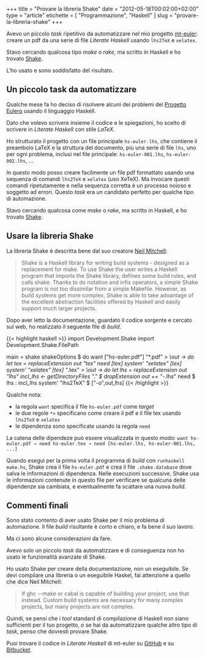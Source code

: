 +++
title      = "Provare la libreria Shake"
date       = "2012-05-18T00:02:00+02:00"
type       = "article"
etichette  = [ "Programmazione", "Haskell" ]
slug       = "provare-la-libreria-shake"
+++

Avevo un piccolo _task_ ripetitivo da automatizzare nel mio
progetto [mt-euler](https://github.com/maurotrb/mt-euler):
creare un pdf da una serie di file _Literate Haskell_ usando
`lhs2TeX` e `xelatex`.

Stavo cercando qualcosa tipo _make_ o _rake_, ma scritto in Haskell
e ho trovato [Shake](http://hackage.haskell.org/package/shake).

L'ho usato e sono soddisfatto del risultato.

<!--more-->
## Un piccolo task da automatizzare
Qualche mese fa ho deciso di risolvere alcuni dei problemi del [Progetto Eulero](http://projecteuler.net)
usando il linguaggio Haskell.

Dato che volevo scrivere insieme il codice e le spiegazioni, ho scelto di scrivere in
_Literate Haskell_ con stile _LaTeX_.

Ho strutturato il progetto con un file principale `hs-euler.lhs`, che contiene il preambolo LaTeX
e la struttura del documento, più una serie di file `lhs`, uno per ogni problema, inclusi nel file principale:
`hs-euler-001.lhs`, `hs-euler-002.lhs`, ...

In questo modo posso creare facilmente un file pdf formattato usando una sequenza di comandi `lhs2TeX`
e `xelatex` (uso XeTeX). Ma invocare questi comandi ripetutamente e nella sequenza corretta è
un processo noioso e soggetto ad errori. Questo _task_ era un candidato perfetto per qualche tipo di
automazione.

Stavo cercando qualcosa come _make_ o _rake_, ma scritto in Haskell, e ho trovato
[Shake](http://hackage.haskell.org/package/shake).

## Usare la libreria Shake
La libreria Shake è descritta bene dal suo creatore
[Neil Mitchell](http://neilmitchell.blogspot.it/):

> Shake is a Haskell library for writing build systems - designed as a replacement for make. To use Shake the user writes a Haskell program that imports the Shake library, defines some build rules, and calls shake. Thanks to do notation and infix operators, a simple Shake program is not too dissimilar from a simple Makefile. However, as build systems get more complex, Shake is able to take advantage of the excellent abstraction facilities offered by Haskell and easily support much larger projects.

Dopo aver letto la documentazione, guardato il codice sorgente e cercato sul web, ho realizzato il
seguente file di _build_.

{{< highlight haskell >}}
import Development.Shake
import Development.Shake.FilePath

main = shake shakeOptions $ do
         want ["hs-euler.pdf"]
         "*.pdf" *> \out -> do
           let tex = replaceExtension out "tex"
           need [tex]
           system' "xelatex" [tex]
           system' "xelatex" [tex]
         "*.tex" *> \out -> do
           let lhs = replaceExtension out "lhs"
           incl_lhs <- getDirectoryFiles "." $ dropExtension out ++ "-*.lhs"
           need $ lhs : incl_lhs
           system' "lhs2TeX" $ ["-o",out,lhs]
{{< /highlight >}}

Qualche nota:

* la regola `want` specifica il file `hs-euler.pdf` come _target_
* le due regole `*>` specificano come creare il pdf e il file tex usando `lhs2TeX` e `xelatex`
* le dipendenza sono specificate usando la regola `need`

La catena delle dipendeze può essere visualizzata in questo modo:
`want hs-euler.pdf → need hs-euler.tex → need [hs-euler.lhs, hs-euler-001.lhs, ...]`

Quando esegui per la prima volta il programma di _build_ con `runhaskell make.hs`,
Shake crea il file `hs-euler.pdf` e crea il file `.shake.database` dove salva le informazioni
di dipendenza.
Nelle esecuzioni successive, Shake usa le informazioni contenute in questo file
per verificare se qualcuna delle dipendenze sia cambiata, e eventualmente fa scattare
una nuova _build_.

## Commenti finali
Sono stato contento di aver usato Shake per il mio problema di automazione.
Il file _build_ risultante è corto e chiaro, e fa bene il suo lavoro.

Ma ci sono alcune considerazioni da fare.

Avevo solo un piccolo _task_ da automatizzare e di conseguenza non ho usato le
funzionalità avanzate di Shake.

Ho usato Shake per creare della documentazione, non un eseguibile. Se devi compilare una
libreria o un eseguibile Haskel, fai attenzione a quello che dice Neil Mitchell:

> If ghc --make or cabal is capable of building your project, use that instead. Custom build systems are necessary for many complex projects, but many projects are not complex.

Quindi, se pensi che i _tool_ standard di compilazione di Haskell non siano sufficienti
per il tuo progetto, o se hai da automatizzare qualche altro tipo di _task_,
penso che dovresti provare Shake.

Puoi trovare il codice in _Literate Haskell_ di mt-euler su
[GitHub](https://github.com/maurotrb/mt-euler) e su
[Bitbucket](https://bitbucket.org/maurotrb/mt-euler).
